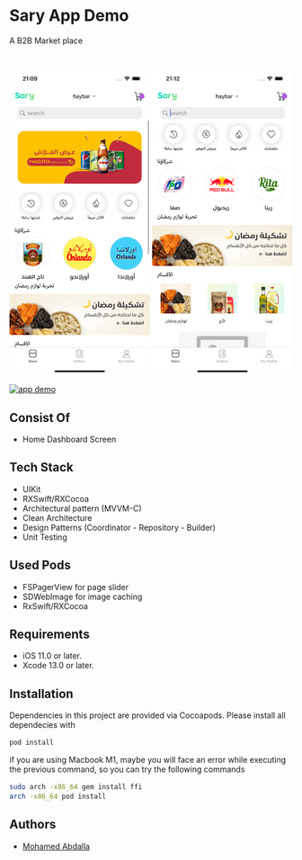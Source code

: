 
# Sary App Demo

A B2B Market place
<br />

<br />

<img src="ScreenShots/first.png" width="250"> <img src="ScreenShots/second.png" width="250">

[![app demo](https://www.creativetools.se/image/cache/catalog/product/adobe/adobe-stock/Adobe-Stock-2020-Logo-1280x720.jpg)](https://www.youtube.com/watch?v=r6jOAi6-sl0)
    
## Consist Of
- Home Dashboard Screen

    
## Tech Stack
- UIKit
- RXSwift/RXCocoa
- Architectural pattern (MVVM-C)
- Clean Architecture
- Design Patterns (Coordinator - Repository - Builder)
- Unit Testing
    

## Used Pods
- FSPagerView for page slider
- SDWebImage for image caching
- RxSwift/RXCocoa

## Requirements
- iOS 11.0 or later.
- Xcode 13.0 or later.
    

## Installation
Dependencies in this project are provided via Cocoapods. Please install all dependecies with

```bash
pod install
```

if you are using Macbook M1, maybe you will face an error while executing the previous command, so you can try the following commands
```sh
sudo arch -x86_64 gem install ffi
arch -x86_64 pod install
```

    
## Authors

- [Mohamed Abdalla](https://www.linkedin.com/in/mohamed-abdallah-9a97b3b5/)

  


